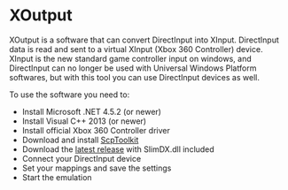 # XOutput

XOutput is a software that can convert DirectInput into XInput. DirectInput data is read and sent to a virtual XInput (Xbox 360 Controller) device. XInput is the new standard game controller input on windows, and DirectInput can no longer be used with Universal Windows Platform softwares, but with this tool you can use DirectInput devices as well. 

To use the software you need to:
* Install Microsoft .NET 4.5.2 (or newer)
* Install Visual C++ 2013 (or newer)
* Install official Xbox 360 Controller driver
* Download and install [ScpToolkit](https://github.com/nefarius/ScpServer/releases/latest)
* Download the [latest release](https://github.com/csutorasa/XOutput/releases/latest) with SlimDX.dll included
* Connect your DirectInput device
* Set your mappings and save the settings
* Start the emulation
